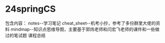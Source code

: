 # 24springCS
包含内容：
notes--学习笔记
cheat_sheet--机考小抄，参考了多份群里大佬的资料
mindmap--知识点思维导图，主要基于郭炜老师和闫宏飞老师的课件和一些做过的笔试题
课程总结
